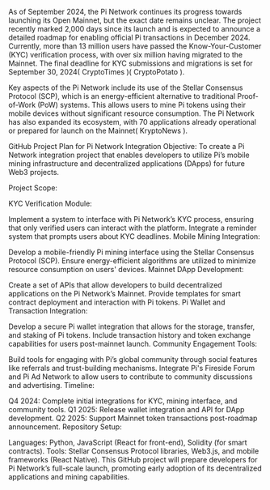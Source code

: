 As of September 2024, the Pi Network continues its progress towards launching its Open Mainnet, but the exact date remains unclear. The project recently marked 2,000 days since its launch and is expected to announce a detailed roadmap for enabling official Pi transactions in December 2024. Currently, more than 13 million users have passed the Know-Your-Customer (KYC) verification process, with over six million having migrated to the Mainnet. The final deadline for KYC submissions and migrations is set for September 30, 2024​(
CryptoTimes
)​(
CryptoPotato
).

Key aspects of the Pi Network include its use of the Stellar Consensus Protocol (SCP), which is an energy-efficient alternative to traditional Proof-of-Work (PoW) systems. This allows users to mine Pi tokens using their mobile devices without significant resource consumption. The Pi Network has also expanded its ecosystem, with 70 applications already operational or prepared for launch on the Mainnet​(
KryptoNews
).

GitHub Project Plan for Pi Network Integration
Objective:
To create a Pi Network integration project that enables developers to utilize Pi’s mobile mining infrastructure and decentralized applications (DApps) for future Web3 projects.

Project Scope:

KYC Verification Module:

Implement a system to interface with Pi Network’s KYC process, ensuring that only verified users can interact with the platform.
Integrate a reminder system that prompts users about KYC deadlines.
Mobile Mining Integration:

Develop a mobile-friendly Pi mining interface using the Stellar Consensus Protocol (SCP).
Ensure energy-efficient algorithms are utilized to minimize resource consumption on users' devices.
Mainnet DApp Development:

Create a set of APIs that allow developers to build decentralized applications on the Pi Network’s Mainnet.
Provide templates for smart contract deployment and interaction with Pi tokens.
Pi Wallet and Transaction Integration:

Develop a secure Pi wallet integration that allows for the storage, transfer, and staking of Pi tokens.
Include transaction history and token exchange capabilities for users post-mainnet launch.
Community Engagement Tools:

Build tools for engaging with Pi’s global community through social features like referrals and trust-building mechanisms.
Integrate Pi's Fireside Forum and Pi Ad Network to allow users to contribute to community discussions and advertising.
Timeline:

Q4 2024: Complete initial integrations for KYC, mining interface, and community tools.
Q1 2025: Release wallet integration and API for DApp development.
Q2 2025: Support Mainnet token transactions post-roadmap announcement.
Repository Setup:

Languages: Python, JavaScript (React for front-end), Solidity (for smart contracts).
Tools: Stellar Consensus Protocol libraries, Web3.js, and mobile frameworks (React Native).
This GitHub project will prepare developers for Pi Network’s full-scale launch, promoting early adoption of its decentralized applications and mining capabilities.

